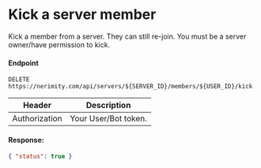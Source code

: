 # Kick a server member

Kick a member from a server. They can still re-join. You must be a server owner/have permission to kick.

#### Endpoint

```
DELETE https://nerimity.com/api/servers/${SERVER_ID}/members/${USER_ID}/kick
```

| Header        | Description          |
| ------------- | -------------------- |
| Authorization | Your User/Bot token. |

#### Response:

```json
{ "status": true }
```

